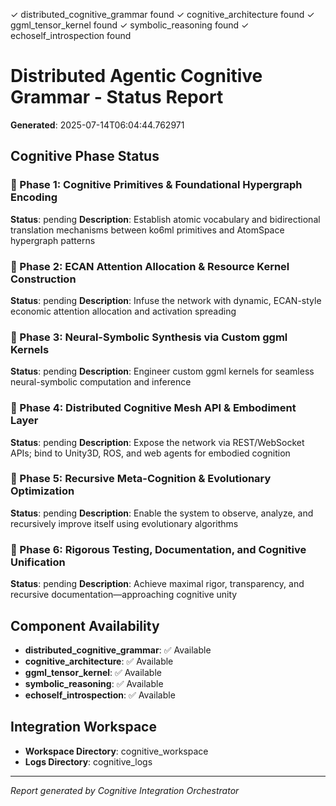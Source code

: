 ✓ distributed_cognitive_grammar found
✓ cognitive_architecture found
✓ ggml_tensor_kernel found
✓ symbolic_reasoning found
✓ echoself_introspection found
# Distributed Agentic Cognitive Grammar - Status Report
**Generated**: 2025-07-14T06:04:44.762971

## Cognitive Phase Status

### 🔄 Phase 1: Cognitive Primitives & Foundational Hypergraph Encoding
**Status**: pending
**Description**: Establish atomic vocabulary and bidirectional translation mechanisms between ko6ml primitives and AtomSpace hypergraph patterns

### 🔄 Phase 2: ECAN Attention Allocation & Resource Kernel Construction
**Status**: pending
**Description**: Infuse the network with dynamic, ECAN-style economic attention allocation and activation spreading

### 🔄 Phase 3: Neural-Symbolic Synthesis via Custom ggml Kernels
**Status**: pending
**Description**: Engineer custom ggml kernels for seamless neural-symbolic computation and inference

### 🔄 Phase 4: Distributed Cognitive Mesh API & Embodiment Layer
**Status**: pending
**Description**: Expose the network via REST/WebSocket APIs; bind to Unity3D, ROS, and web agents for embodied cognition

### 🔄 Phase 5: Recursive Meta-Cognition & Evolutionary Optimization
**Status**: pending
**Description**: Enable the system to observe, analyze, and recursively improve itself using evolutionary algorithms

### 🔄 Phase 6: Rigorous Testing, Documentation, and Cognitive Unification
**Status**: pending
**Description**: Achieve maximal rigor, transparency, and recursive documentation—approaching cognitive unity

## Component Availability

- **distributed_cognitive_grammar**: ✅ Available
- **cognitive_architecture**: ✅ Available
- **ggml_tensor_kernel**: ✅ Available
- **symbolic_reasoning**: ✅ Available
- **echoself_introspection**: ✅ Available

## Integration Workspace
- **Workspace Directory**: cognitive_workspace
- **Logs Directory**: cognitive_logs

---
*Report generated by Cognitive Integration Orchestrator*
